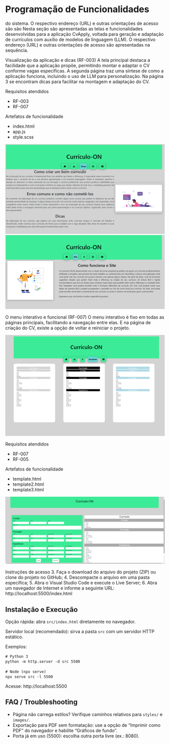 # Programação de Funcionalidades

do sistema. O respectivo endereço (URL) e outras orientações de acesso são são
Nesta seção são apresentadas as telas e funcionalidades desenvolvidas para a aplicação CvApply, voltada para geração e adaptação de currículos com auxílio de modelos de linguagem (LLM). O respectivo endereço (URL) e outras orientações de acesso são apresentadas na sequência.

Visualização da aplicação e dicas (RF-003)
A tela principal destaca a facilidade que a aplicação propõe, permitindo montar e adaptar o CV conforme vagas específicas. A segunda página traz uma síntese de como a aplicação funciona, incluindo o uso de LLM para personalização. Na página 3 se encontram dicas para facilitar na montagem e adaptação do CV.

Requisitos atendidos
  - RF-003
  - RF-007
  
Artefatos de funcionalidade
  - index.html
  - app.js
  - style.scss
 

![Telas](img/dicas1.png) 
![Telas](img/funciona.png)

O menu interativo e funcional (RF-007)
O menu interativo é fixo em todas as páginas principais, facilitando a navegação entre elas. E na página de criação do CV, existe a opção de voltar e reiniciar o projeto.

![Navegador](img/pagTemplates.png)

Requisitos atendidos
  - RF-007
  - RF-005

Artefatos de funcionalidade
  - template.html
  - template2.html
  - template3.html
  
![Input](img/input.png)
  
Instruções de acesso
3. Faça o download do arquivo do projeto (ZIP) ou clone do projeto no GitHub;
4. Descompacte o arquivo em uma pasta específica;
5. Abra o Visual Studio Code e execute o Live Server;
6. Abra um navegador de Internet e informe a seguinte URL:
http://localhost:5500/index.html


## Instalação e Execução

Opção rápida: abra `src/index.html` diretamente no navegador.

Servidor local (recomendado): sirva a pasta `src` com um servidor HTTP estático.

Exemplos:

```
# Python 3
python -m http.server -d src 5500

# Node (npx serve)
npx serve src -l 5500
```

Acesse: http://localhost:5500

## FAQ / Troubleshooting

- Página não carrega estilos? Verifique caminhos relativos para `styles/` e `images/`.
- Exportação para PDF sem formatação: use a opção de “Imprimir como PDF” do navegador e habilite “Gráficos de fundo”.
- Porta já em uso (5500): escolha outra porta livre (ex.: 8080).
